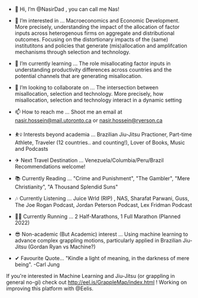 - 👋 Hi, I’m @NasirDad , you can call me Nas!
- 👀 I’m interested in ... Macroeconomics and Economic Development. More precisely, understanding the impact of the allocation of factor inputs across heterogenous firms on aggregate and distributional outcomes. Focusing on the distortionary impacts of the (same) institutitons and policies that generate (mis)allocation and amplifcation mechanisms through selection and technology.
- 🌱 I’m currently learning ... The role misallocating factor inputs in understanding productivity differences across countries and the potential channels that are generating misallocation. 
- 💞️ I’m looking to collaborate on ... The intersection between misallocation, selection and technology. More precisely, how misallocation, selection and technology interact in a dynamic setting
- 📫 How to reach me ... Shoot me an email at nasir.hossein@mail.utoronto.ca or nasir.hossein@ryerson.ca


- ⛹️‍♀️ Interests beyond academia ... Brazilian Jiu-Jitsu Practioner, Part-time Athlete, Traveler (12 countries.. and counting!), Lover of Books, Music and Podcasts
- ✈ Next Travel Destination ... Venezuela/Columbia/Peru/Brazil Recommendations welcome!
- 📚 Currently Reading ... "Crime and Punishment", "The Gambler", "Mere Christianity", "A Thousand Splendid Suns"
- 🎶 Currently Listening ... Juice Wrld (RIP) , NAS, Sharafat Parwani, Guss, The Joe Rogan Podcast, Jordan Peterson Podcast, Lex Fridman Podcast
- 🏃‍♀️ Currently Running ... 2 Half-Marathons, 1 Full Marathon (Planned 2022)
- 😎 Non-academic (But Academic) interest ... Using machine learning to advance complex grappling motions, particularly applied in Brazilian Jiu-Jitsu (Gordan Ryan vs Machine?)
- ✔ Favourite Quote... "Kindle a light of meaning, in the darkness of mere being". -Carl Jung 

If you're interested in Machine Learning and Jiu-Jitsu (or grappling in general no-gi) check out http://eel.is/GrappleMap/index.html ! Working on improving this platform with @Eelis.


<!---
NasirDad/NasirDad is a ✨ special ✨ repository because its `README.md` (this file) appears on your GitHub profile.
You can click the Preview link to take a look at your changes.
--->
